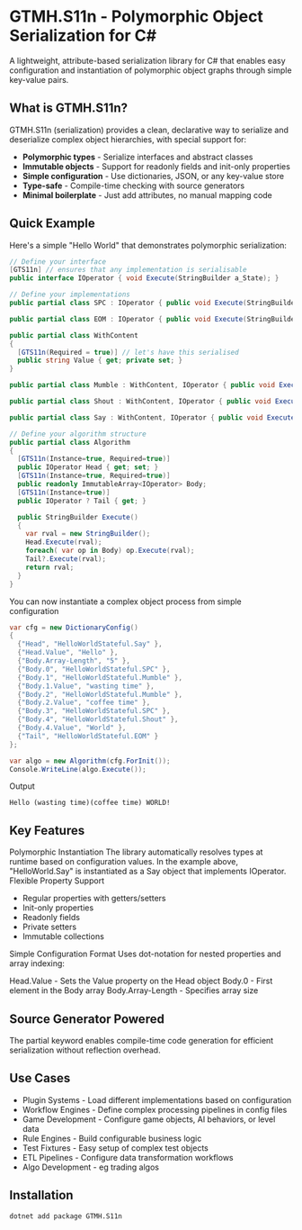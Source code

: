 # GTMH.S11n - Polymorphic Object Serialization for C#

A lightweight, attribute-based serialization library for C# that enables easy configuration and instantiation of polymorphic object graphs through simple key-value pairs.

## What is GTMH.S11n?

GTMH.S11n (serialization) provides a clean, declarative way to serialize and deserialize complex object hierarchies, with special support for:
- **Polymorphic types** - Serialize interfaces and abstract classes
- **Immutable objects** - Support for readonly fields and init-only properties  
- **Simple configuration** - Use dictionaries, JSON, or any key-value store
- **Type-safe** - Compile-time checking with source generators
- **Minimal boilerplate** - Just add attributes, no manual mapping code

## Quick Example

Here's a simple "Hello World" that demonstrates polymorphic serialization:
```csharp
// Define your interface
[GTS11n] // ensures that any implementation is serialisable
public interface IOperator { void Execute(StringBuilder a_State); }

// Define your implementations
public partial class SPC : IOperator { public void Execute(StringBuilder a_State) => a_State.Append(' '); }

public partial class EOM : IOperator { public void Execute(StringBuilder a_State) => a_State.AppendLine(); }

public partial class WithContent
{
  [GTS11n(Required = true)] // let's have this serialised
  public string Value { get; private set; }
}

public partial class Mumble : WithContent, IOperator { public void Execute(StringBuilder a_State)=>a_State.Append($"({Value.ToLower()})"); }

public partial class Shout : WithContent, IOperator { public void Execute(StringBuilder a_State)=>a_State.Append($"{Value.ToUpper()}!"); }

public partial class Say : WithContent, IOperator { public void Execute(StringBuilder a_State) => a_State.Append(Value); }

// Define your algorithm structure
public partial class Algorithm
{
  [GTS11n(Instance=true, Required=true)]
  public IOperator Head { get; set; }
  [GTS11n(Instance=true, Required=true)]
  public readonly ImmutableArray<IOperator> Body;
  [GTS11n(Instance=true)]
  public IOperator ? Tail { get; }

  public StringBuilder Execute()
  {
    var rval = new StringBuilder();
    Head.Execute(rval);
    foreach( var op in Body) op.Execute(rval);
    Tail?.Execute(rval);
    return rval;
  }
}

```
You can now instantiate a complex object process from simple configuration

```csharp
var cfg = new DictionaryConfig()
{
  {"Head", "HelloWorldStateful.Say" },
  {"Head.Value", "Hello" },
  {"Body.Array-Length", "5" },
  {"Body.0", "HelloWorldStateful.SPC" },
  {"Body.1", "HelloWorldStateful.Mumble" },
  {"Body.1.Value", "wasting time" },
  {"Body.2", "HelloWorldStateful.Mumble" },
  {"Body.2.Value", "coffee time" },
  {"Body.3", "HelloWorldStateful.SPC" },
  {"Body.4", "HelloWorldStateful.Shout" },
  {"Body.4.Value", "World" },
  {"Tail", "HelloWorldStateful.EOM" }
};

var algo = new Algorithm(cfg.ForInit());
Console.WriteLine(algo.Execute());

```
Output
```code
Hello (wasting time)(coffee time) WORLD!
```
## Key Features
Polymorphic Instantiation
The library automatically resolves types at runtime based on configuration values. In the example above, "HelloWorld.Say" is instantiated as a Say object that implements IOperator.
Flexible Property Support

- Regular properties with getters/setters
- Init-only properties
- Readonly fields
- Private setters
- Immutable collections

Simple Configuration Format
Uses dot-notation for nested properties and array indexing:

Head.Value - Sets the Value property on the Head object
Body.0 - First element in the Body array
Body.Array-Length - Specifies array size

## Source Generator Powered
The partial keyword enables compile-time code generation for efficient serialization without reflection overhead.

## Use Cases

- Plugin Systems - Load different implementations based on configuration
- Workflow Engines - Define complex processing pipelines in config files
- Game Development - Configure game objects, AI behaviors, or level data
- Rule Engines - Build configurable business logic
- Test Fixtures - Easy setup of complex test objects
- ETL Pipelines - Configure data transformation workflows
- Algo Development - eg trading algos

## Installation
```bash
dotnet add package GTMH.S11n
```

